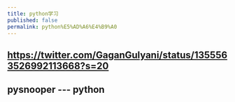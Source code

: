 ```yaml
---
title: python学习
published: false
permalink: python%E5%AD%A6%E4%B9%A0
---
```


## https://twitter.com/GaganGulyani/status/1355563526992113668?s=20
## pysnooper --- python
